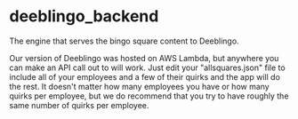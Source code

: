 # deeblingo_backend
The engine that serves the bingo square content to Deeblingo.

Our version of Deeblingo was hosted on AWS Lambda, but anywhere you can make an API call out to will work. Just edit your "allsquares.json" file to include all of your employees and a few of their quirks and the app will do the rest. It doesn't matter how many employees you have or how many quirks per employee, but we do recommend that you try to have roughly the same number of quirks per employee.

